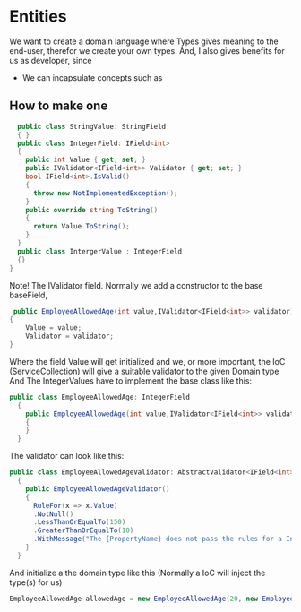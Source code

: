﻿# Entities
We want to create a domain language where Types gives meaning to the end-user, therefor we create your own types.
And, I also gives benefits for us as developer, since
- We can incapsulate concepts such as 
## How to make one 
``` C#
  public class StringValue: StringField
  { }
  public class IntegerField: IField<int>
  {
    public int Value { get; set; }
    public IValidator<IField<int>> Validator { get; set; }
    bool IField<int>.IsValid()
    {
      throw new NotImplementedException();
    }
    public override string ToString()
    {
      return Value.ToString();
    }
  }
  public class IntergerValue : IntegerField
  {}
}
```
Note! The IValidator field. Normally we add a constructor to the base baseField, 
``` C#
 public EmployeeAllowedAge(int value,IValidator<IField<int>> validator)
{
    Value = value;
    Validator = validator;
}
```
Where the field Value will get initialized and we, or more important, the IoC (ServiceCollection) will give a suitable validator to the given Domain type
And The IntegerValues have to implement the base class like this:
``` C# 
public class EmployeeAllowedAge: IntegerField
  {
    public EmployeeAllowedAge(int value,IValidator<IField<int>> validator) : base(value,validator)
    {
    }
  }
```
The validator can look like this: 
``` C# 
public class EmployeeAllowedAgeValidator: AbstractValidator<IField<int>>
  {
    public EmployeeAllowedAgeValidator()
    {
      RuleFor(x => x.Value)
      .NotNull()
      .LessThanOrEqualTo(150)
      .GreaterThanOrEqualTo(10)
      .WithMessage("The {PropertyName} does not pass the rules for a Integer value, the field value was:{PropertyValue}");
    }
  }
```
And initialize a the domain type like this (Normally a IoC will inject the type(s) for us) 
``` C# 
EmployeeAllowedAge allowedAge = new EmployeeAllowedAge(20, new EmployeeAllowedAgeValidator());
```
